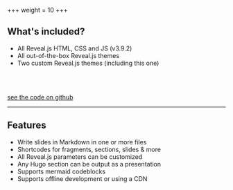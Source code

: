 +++
weight = 10
+++

## What's included?

- All Reveal.js HTML, CSS and JS (v3.9.2)
- All out-of-the-box Reveal.js themes
- Two custom Reveal.js themes (including this one)

<br>
<br>

[see the code on github](https://github.com/dzello/reveal-hugo)

---

## Features

- Write slides in Markdown in one or more files
- Shortcodes for fragments, sections, slides & more
- All Reveal.js parameters can be customized
- Any Hugo section can be output as a presentation
- Supports mermaid codeblocks
- Supports offline development or using a CDN
